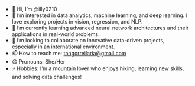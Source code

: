 - 👋 Hi, I’m @illy0210  
- 👀 I’m interested in data analytics, machine learning, and deep learning. I love exploring projects in vision, regression, and NLP.  
- 🌱 I’m currently learning advanced neural network architectures and their applications in real-world problems.  
- 💞️ I’m looking to collaborate on innovative data-driven projects, especially in an international environment.  
- 📫 How to reach me: [tangorreilaria@gmail.com](mailto:tangorreilaria@gmail.com)  
- 😄 Pronouns: She/Her  
- ⚡ Hobbies: I’m a mountain lover who enjoys hiking, learning new skills, and solving data challenges!  
